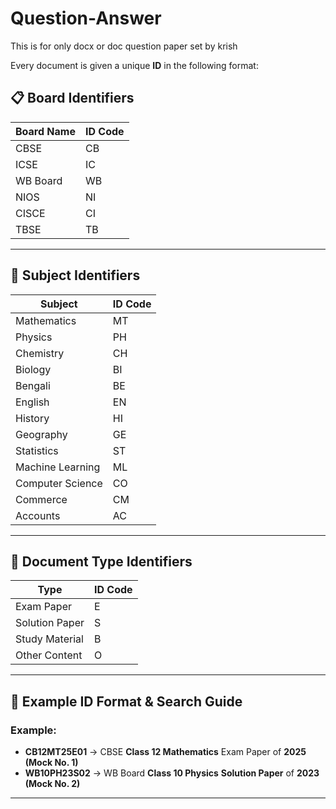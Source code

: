 # Question-Answer
This is for only docx or doc question paper set by krish





Every document is given a unique **ID** in the following format:



## **📋 Board Identifiers**

| **Board Name** | **ID Code** |
|---------------|------------|
| CBSE          | CB         |
| ICSE          | IC         |
| WB Board      | WB         |
| NIOS          | NI         |
| CISCE         | CI         |
| TBSE          | TB         |

---

## **🎒 Subject Identifiers**

| **Subject**            | **ID Code** |
|------------------------|------------|
| Mathematics           | MT         |
| Physics              | PH         |
| Chemistry            | CH         |
| Biology              | BI         |
| Bengali              | BE         |
| English              | EN
| History              | HI         |
| Geography            | GE         |
| Statistics           | ST         |
| Machine Learning     | ML         |
| Computer Science     | CO
| Commerce            | CM         |
| Accounts            | AC         |

---

## **📃 Document Type Identifiers**

| **Type**             | **ID Code** |
|----------------------|------------|
| Exam Paper          | E          |
| Solution Paper      | S          |
| Study Material      | B          |
| Other Content       | O          |

---

## 💯 Example ID Format & Search Guide

### **Example:**
- **CB12MT25E01** → CBSE **Class 12 Mathematics** Exam Paper of **2025 (Mock No. 1)**
- **WB10PH23S02** → WB Board **Class 10 Physics** **Solution Paper** of **2023 (Mock No. 2)**


---

